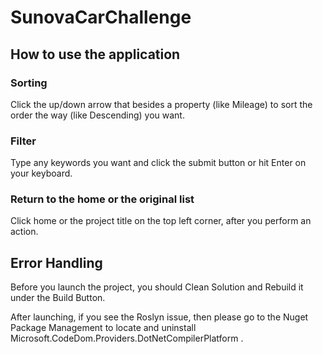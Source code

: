 # SunovaCarChallenge

## How to use the application

### Sorting

Click the up/down arrow that besides a property (like Mileage) to sort the order the way (like Descending) you want.

### Filter

Type any keywords you want and click the submit button or hit Enter on your keyboard.

### Return to the home or the original list

Click home or the project title on the top left corner, after you perform an action.
 

## Error Handling

Before you launch the project, you should Clean Solution and Rebuild it under the Build Button.

After launching, if you see the Roslyn issue, then please go to the Nuget Package Management to locate and uninstall Microsoft.CodeDom.Providers.DotNetCompilerPlatform .    
